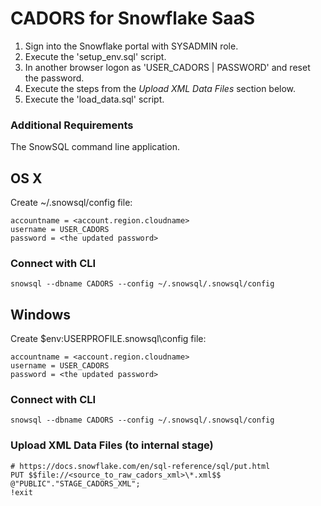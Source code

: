 # CADORS for Snowflake SaaS
1. Sign into the Snowflake portal with SYSADMIN role.
2. Execute the 'setup_env.sql' script.
3. In another browser logon as 'USER_CADORS | PASSWORD' and reset the password.
4. Execute the steps from the *Upload XML Data Files* section below.
5. Execute the 'load_data.sql' script.

### Additional Requirements
The SnowSQL command line application.

## OS X
Create ~/.snowsql/config file:
```
accountname = <account.region.cloudname>
username = USER_CADORS
password = <the updated password>
```

### Connect with CLI
```
snowsql --dbname CADORS --config ~/.snowsql/.snowsql/config
```

## Windows
Create $env:USERPROFILE\.snowsql\config file:
```
accountname = <account.region.cloudname>
username = USER_CADORS
password = <the updated password>
```

### Connect with CLI
```
snowsql --dbname CADORS --config ~/.snowsql/.snowsql/config
```

### Upload XML Data Files (to internal stage)
```
# https://docs.snowflake.com/en/sql-reference/sql/put.html
PUT $$file://<source_to_raw_cadors_xml>\*.xml$$ @"PUBLIC"."STAGE_CADORS_XML"; 
!exit
```